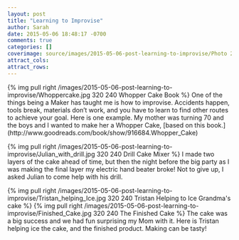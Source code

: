 ```yaml
---
layout: post
title: "Learning to Improvise"
author: Sarah
date: 2015-05-06 18:48:17 -0700
comments: true
categories: []
coverimage: source/images/2015-05-06-post-learning-to-improvise/Photo 2015-05-06.jpg
attract_cols:
attract_rows:
---
```


<span class='clearfix'>
{% img pull right /images/2015-05-06-post-learning-to-improvise/Whoppercake.jpg 320 240 Whopper Cake Book %}
One of the things being a Maker has taught me is how to improvise. Accidents happen, tools break, materials don’t work, and you have to learn to find other routes to achieve your goal. Here is one example. My mother was turning 70 and the boys and I wanted to make her a Whopper Cake, [based on this book.](http://www.goodreads.com/book/show/916684.Whopper_Cake)
</span>

<!-- more -->

<div class='clearfix'>

{% img pull right /images/2015-05-06-post-learning-to-improvise/Julian_with_drill.jpg 320 240 Drill Cake Mixer %}
I made two layers of the cake ahead of time, but then the night before the big party as I was making the final layer my electric hand beater broke! Not to give up, I asked Julian to come help with his drill. 

</div>

{% img pull right /images/2015-05-06-post-learning-to-improvise/Tristan_helping_Ice.jpg 320 240 Tristan Helping to Ice Grandma's cake %}
{% img pull right /images/2015-05-06-post-learning-to-improvise/Finished_Cake.jpg 320 240 The Finished Cake %}
The cake was a big success and we had fun surprising my Mom with it. Here is Tristan helping ice the cake, and the finished product. Making can be tasty!
